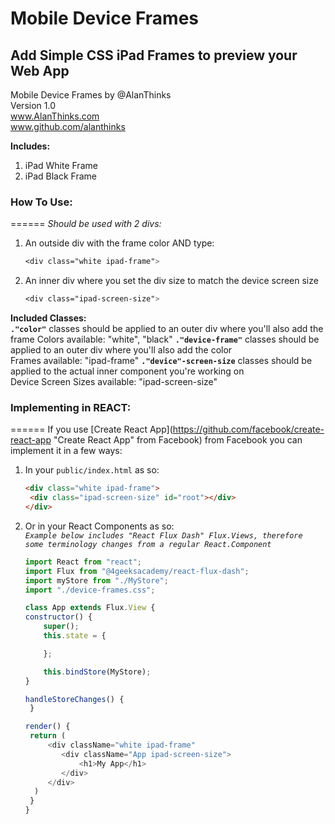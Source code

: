 # Mobile Device Frames
## Add Simple CSS iPad Frames to preview your Web App

Mobile Device Frames by @AlanThinks  
Version 1.0  
www.AlanThinks.com  
www.github.com/alanthinks  

**Includes:**
1. iPad White Frame
2. iPad Black Frame

### How To Use:
======
*Should be used with 2 divs:*
1. An outside div with the frame color AND type:
   ```css
   <div class="white ipad-frame">
   ```
2. An inner div where you set the div size to match the device screen size
    ```css
    <div class="ipad-screen-size">
    ```

**Included Classes:**   
**`."color"`** classes should be applied to an outer div where you'll also add the frame
    Colors available: "white", "black"
**`."device-frame"`** classes should be applied to an outer div where you'll also add the color  
    Frames available: "ipad-frame"
**`."device"-screen-size`** classes should be applied to the actual inner component you're working on   
    Device Screen Sizes available: "ipad-screen-size"   

### Implementing in REACT:
======
If you use [Create React App](https://github.com/facebook/create-react-app "Create React App" from Facebook) from Facebook you can implement it in a few ways:  
1. In your `public/index.html` as so:
   ```html
   <div class="white ipad-frame">
    <div class="ipad-screen-size" id="root"></div>
   </div>
   ```
2. Or in your React Components as so:  
    <code>_Example below includes "React Flux Dash" Flux.Views, therefore some terminology changes from a regular React.Component_</code>
    ```javascript
    import React from "react";
    import Flux from "@4geeksacademy/react-flux-dash";
    import myStore from "./MyStore";
    import "./device-frames.css";

    class App extends Flux.View {
    constructor() {
        super();
        this.state = {

        };

        this.bindStore(MyStore);
    }

    handleStoreChanges() {
     }

    render() {
     return (
         <div className="white ipad-frame"
            <div className="App ipad-screen-size">
                <h1>My App</h1>
            </div>
         </div>
      )
     }
    }
    ```


